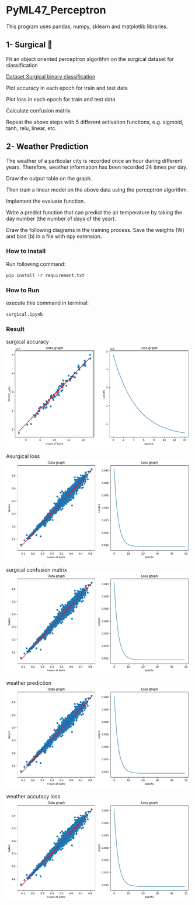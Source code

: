 # PyML47_Perceptron
This program uses pandas, numpy, sklearn and matplotlib libraries.

## 1- Surgical 🏨
Fit an object oriented perceptron algorithm on the surgical dataset for classification

[Dataset Surgical binary classification](https://www.kaggle.com/datasets/omnamahshivai/surgical-dataset-binary-classification)

Plot accuracy in each epoch for train and test data

Plot loss in each epoch for train and test data

Calculate confusion matrix

Repeat the above steps with 5 different activation functions, e.g. sigmoid, tanh, relu, linear, etc.

## 2- Weather Prediction
The weather of a particular city is recorded once an hour during different years. Therefore, weather information has been recorded 24 times per day.

Draw the output table on the graph.

Then train a linear model on the above data using the perceptron algorithm.

Implement the evaluate function.

Write a predict function that can predict the air temperature by taking the day number (the number of days of the year).

Draw the following diagrams in the training process. Save the weights (W) and bias (b) in a file with npy extension.

### How to Install
Run following command:
```
pip install -r requirement.txt
```

### How to Run
execute this command in terminal:
```
surgical.ipynb
```

### Result
surgical accuracy![](https://raw.githubusercontent.com/Farokhlagha/PyMachinLearning/main/PyML46_PerceptionNeuron/output/salary.png)

Asurgical loss![](https://raw.githubusercontent.com/Farokhlagha/PyMachinLearning/main/PyML46_PerceptionNeuron/output/abalone.png)

surgical confusion matrix![](https://raw.githubusercontent.com/Farokhlagha/PyMachinLearning/main/PyML46_PerceptionNeuron/output/abalone.png)

weather prediction![](https://raw.githubusercontent.com/Farokhlagha/PyMachinLearning/main/PyML46_PerceptionNeuron/output/abalone.png)

weather accutacy loss![](https://raw.githubusercontent.com/Farokhlagha/PyMachinLearning/main/PyML46_PerceptionNeuron/output/abalone.png)


